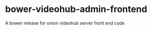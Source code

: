bower-videohub-admin-frontend
=============================

A bower release for onion videohub server front end code
